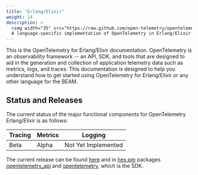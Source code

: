 ```yaml
---
title: "Erlang/Elixir"
weight: 14
description: >
  <img width="35" src="https://raw.github.com/open-telemetry/opentelemetry.io/main/iconography/32x32/Elixir_SDK.svg"></img>
  A language-specific implementation of OpenTelemetry in Erlang/Elixir.
---
```


This is the OpenTelemetry for Erlang/Elixir documentation. OpenTelemetry is an
observability framework -- an API, SDK, and tools that are designed to aid in
the generation and collection of application telemetry data such as metrics,
logs, and traces. This documentation is designed to help you understand how to
get started using OpenTelemetry for Erlang/Elixir or any other language for the BEAM.

## Status and Releases

The current status of the major functional components for OpenTelemetry Erlang/Elixir is as follows:

| Tracing | Metrics | Logging |
| ------- | ------- | ------- |
| Beta    | Alpha   | Not Yet Implemented |

The current release can be found
[here](https://github.com/open-telemetry/opentelemetry-erlang/releases) and in
[hex.pm](https://hex.pm) packages [opentelemetry_api](https://hex.pm/packages/opentelemetry_api)
and [opentelemetry](https://hex.pm/packages/opentelemetry), which is the SDK.
